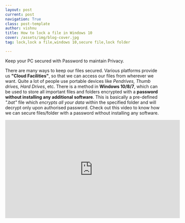 ```yaml
---
layout: post
current: post
navigation: True
class: post-template
author: vishnu
title: How to lock a file in Windows 10
cover: /assets/img/blog-cover.jpg
tag: lock,lock a file,windows 10,secure file,lock folder

---
```


Keep your PC secured with Password to maintain Privacy.

There are many ways to keep our files secured. Various platforms provide us **"Cloud Facilities"**, so that we can access our files from wherever we want. Quite a lot of people use portable devices like _Pendrives, Thumb drives, Hard Drives_, etc. There is a method in **Windows 10/8/7**, which can be used to store all important files and folders encrypted with a **password without installing any additional software**. This is basically a pre-defined _".bat"_ file which _encrypts all your data_ within the specified folder and will decrypt only upon authorised password. Check out this video to know how we can secure files/folder with a password without installing any software.

<iframe width="560" height="315" src="https://www.youtube.com/embed/o2PDCSjMbKw" frameborder="0" allow="autoplay; encrypted-media" allowfullscreen></iframe>
